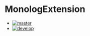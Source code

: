 MonologExtension
================

- [![master](https://travis-ci.org/swestcott/MonologExtension.png?branch=master)](https://travis-ci.org/swestcott/MonologExtension)
- [![develop](https://travis-ci.org/swestcott/MonologExtension.png?branch=develop)](https://travis-ci.org/swestcott/MonologExtension)
